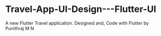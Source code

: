 # Travel-App-UI-Design---Flutter-UI
A new Flutter Travel application. Designed and, Code with Flutter by Punithraj M N
